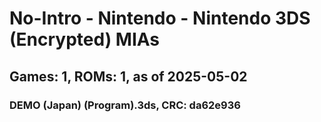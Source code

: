 # No-Intro - Nintendo - Nintendo 3DS (Encrypted) MIAs
## Games: 1, ROMs: 1, as of 2025-05-02

### DEMO (Japan) (Program).3ds, CRC: da62e936
